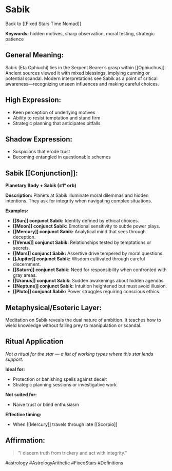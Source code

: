 # Sabik

Back to [[Fixed Stars Time Nomad]]

**Keywords:** hidden motives, sharp observation, moral testing, strategic patience

## General Meaning:
Sabik (Eta Ophiuchi) lies in the Serpent Bearer’s grasp within [[Ophiuchus]]. Ancient sources viewed it with mixed blessings, implying cunning or potential scandal. Modern interpretations see Sabik as a point of critical awareness—recognizing unseen influences and making careful choices.

## High Expression:
- Keen perception of underlying motives
- Ability to resist temptation and stand firm
- Strategic planning that anticipates pitfalls

## Shadow Expression:
- Suspicions that erode trust
- Becoming entangled in questionable schemes

## Sabik [[Conjunction]]:

**Planetary Body + Sabik (≤1° orb)**

**Description:**
Planets at Sabik illuminate moral dilemmas and hidden intentions. They ask for integrity when navigating complex situations.

**Examples:**
- **[[Sun]] conjunct Sabik:** Identity defined by ethical choices.
- **[[Moon]] conjunct Sabik:** Emotional sensitivity to subtle power plays.
- **[[Mercury]] conjunct Sabik:** Analytical mind that sees through deception.
- **[[Venus]] conjunct Sabik:** Relationships tested by temptations or secrets.
- **[[Mars]] conjunct Sabik:** Assertive drive tempered by moral questions.
- **[[Jupiter]] conjunct Sabik:** Wisdom cultivated through careful discernment.
- **[[Saturn]] conjunct Sabik:** Need for responsibility when confronted with gray areas.
- **[[Uranus]] conjunct Sabik:** Sudden awakenings about hidden agendas.
- **[[Neptune]] conjunct Sabik:** Intuition heightened but must avoid illusion.
- **[[Pluto]] conjunct Sabik:** Power struggles requiring conscious ethics.

## Metaphysical/Esoteric Layer:
Meditation on Sabik reveals the dual nature of ambition. It teaches how to wield knowledge without falling prey to manipulation or scandal.

## Ritual Application
*Not a ritual for the star — a list of working types where this star lends support.*

**Ideal for:**
- Protection or banishing spells against deceit
- Strategic planning sessions or investigative work

**Not suited for:**
- Naive trust or blind enthusiasm

**Effective timing:**
- When [[Mercury]] travels through late [[Scorpio]]

## Affirmation:

> "I discern truth from trickery and act with integrity."

#astrology #AstrologyArithetic #FixedStars #Definitions
